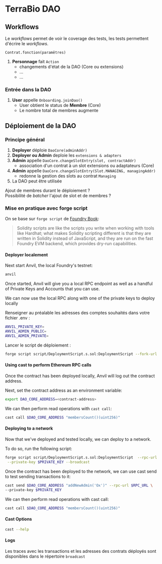 # TerraBio DAO


## Workflows

Le *workflows* permet de voir le coverage des tests, les tests permettent d'écrire le *workflows*.

`Contrat.fonction(paramêtres)`

1. **Personnage** fait `Action`
    - changements d'état de la DAO (Core ou extensions)
    - ...
    - ...

### Entrée dans la DAO

1. **User** appelle `Onboarding.joinDao()`
    - User obtient le status de **Membre** (Core)
    - Le nombre total de membres augmente

## Déploiement de la DAO

### Principe général

1. **Deployer** déploie `DaoCore(adminAddr)`
2. **Deployer ou Admin** deploie les `extensions & adapters`
3. **Admin** appelle `DaoCore.changeSlotEntry(slot, contractAddr)`
    - association d'un contrat à un slot extensions ou adaptateurs (Core)
4. **Admin** appelle `DaoCore.changeSlotEntry(Slot.MANAGING, managingAddr)`
    - redonne la gestion des slots au contrat `Managing`
5. La DAO peut être utilisée

Ajout de membres durant le déploiement ?  
Possibilité de *batcher* l'ajout de slot et de membres ?

### Mise en pratique avec forge script

On se base sur `forge script` de  [Foundry Book](https://book.getfoundry.sh/tutorials/solidity-scripting.html):

> Solidity scripts are like the scripts you write when working with tools like Hardhat; what makes Solidity scripting different is that they are written in Solidity instead of JavaScript, and they are run on the fast Foundry EVM backend, which provides dry-run capabilities.


#### Deployer localement

Next start Anvil, the local Foundry's testnet:

```sh
anvil
```

Once started, Anvil will give you a local RPC endpoint as well as a handful of Private Keys and Accounts that you can use.

We can now use the local RPC along with one of the private keys to deploy locally

Renseigner au préalable les adresses des comptes souhaités dans votre fichier .env :

```sh
ANVIL_PRIVATE_KEY=
ANVIL_ADMIN_PUBLIC=
ANVIL_ADMIN_PRIVATE=
```

Lancer le script de déploiement :

```sh
forge script script/DeploymentScript.s.sol:DeploymentScript --fork-url http://localhost:8545  --broadcast
```

#### Using cast to perform Ethereum RPC calls

Once the contract has been deployed locally, Anvil will log out the contract address.

Next, set the contract address as an environment variable:

```sh
export DAO_CORE_ADDRESS=<contract-address>
```

We can then perform read operations with `cast call`:

```sh
cast call $DAO_CORE_ADDRESS "membersCount()(uint256)"
```

#### Deploying to a network

Now that we've deployed and tested locally, we can deploy to a network.

To do so, run the following script:

```sh
forge script script/DeploymentScript.s.sol:DeploymentScript  --rpc-url $RPC_URL \
 --private-key $PRIVATE_KEY --broadcast
```

Once the contract has been deployed to the network, we can use cast send to test sending transactions to it:

```sh
cast send $DAO_CORE_ADDRESS "addNewAdmin('Ox')" --rpc-url $RPC_URL \
--private-key $PRIVATE_KEY 
```

We can then perform read operations with cast call:

```sh
cast call $DAO_CORE_ADDRESS "membersCount()(uint256)"
```

#### Cast Options

```sh
cast --help
```

#### Logs

Les traces avec les transactions et les adresses des contrats déployés sont disponibles dans le répertoire `broadcast` 